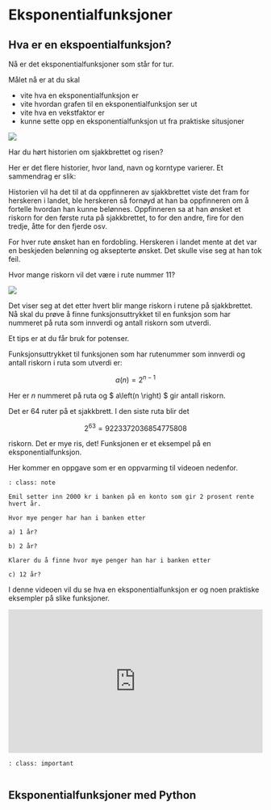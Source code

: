 # Eksponentialfunksjoner

## Hva er en ekspoentialfunksjon? 


Nå er det eksponentialfunksjoner som står for tur. 

Målet nå er at du skal 

* vite hva en eksponentialfunksjon er
* vite hvordan grafen til en eksponentialfunksjon ser ut
* vite hva en vekstfaktor er
* kunne sette opp en eksponentialfunksjon ut fra praktiske situsjoner

![](/bilder/eksponentiell.jpg)


Har du hørt historien om sjakkbrettet og risen?

Her er det flere historier, hvor land, navn og korntype varierer. Et sammendrag er slik:

Historien vil ha det til at da oppfinneren av sjakkbrettet viste det fram for herskeren i landet, ble herskeren så fornøyd at han ba oppfinneren om å fortelle hvordan han kunne belønnes. Oppfinneren sa at han ønsket et riskorn for den første ruta på sjakkbrettet, to for den andre, fire for den tredje, åtte for den fjerde osv.

For hver rute ønsket han en fordobling. Herskeren i landet mente at det var en beskjeden belønning og aksepterte ønsket. Det skulle vise seg at han tok feil.

Hvor mange riskorn vil det være i rute nummer 11?

![](/bilder/sjakk1.png)

Det viser seg at det etter hvert blir mange riskorn i rutene på sjakkbrettet. Nå skal du prøve å finne funksjonsuttrykket til en funksjon som har nummeret på ruta som innverdi og antall riskorn som utverdi.

Et tips er at du får bruk for potenser.

Funksjonsuttrykket til funksjonen som har rutenummer som innverdi og antall riskorn i ruta som utverdi er:

$$a \left(n \right) =2^{n-1}$$

Her er $n$ nummeret på ruta og $ a\left(n \right) $ gir antall riskorn.

Det er 64 ruter på et sjakkbrett. I den siste ruta blir det

$$2^{63}=9223372036854775808$$

riskorn. Det er mye ris, det! Funksjonen er et eksempel på en eksponentialfunksjon.

Her kommer en oppgave som er en oppvarming til videoen nedenfor.

```{admonition} Oppgave 1
: class: note

Emil setter inn 2000 kr i banken på en konto som gir 2 prosent rente hvert år.

Hvor mye penger har han i banken etter

a) 1 år?

b) 2 år? 

Klarer du å finne hvor mye penger han har i banken etter

c) 12 år?
```

I denne videoen vil du se hva en eksponentialfunksjon er og noen praktiske eksempler på slike funksjoner.

<div style="padding:56.25% 0 0 0;position:relative;"><iframe src="https://player.vimeo.com/video/339850500?h=025fb09836&title=0&byline=0&portrait=0" style="position:absolute;top:0;left:0;width:100%;height:100%;" frameborder="0" allow="autoplay; fullscreen; picture-in-picture" allowfullscreen></iframe></div><script src="https://player.vimeo.com/api/player.js"></script>


```{admonition} Ekspoen 
: class: important


```

## Eksponentialfunksjoner med Python 